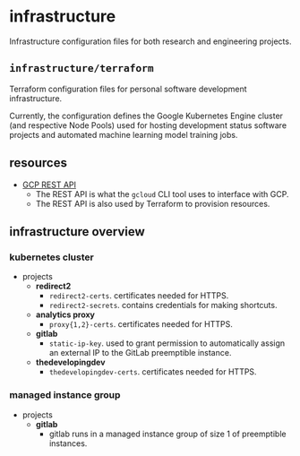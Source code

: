 # infrastructure

Infrastructure configuration files for both research and engineering projects.

## `infrastructure/terraform`

Terraform configuration files for personal software development
infrastructure.

Currently, the configuration defines the Google Kubernetes Engine cluster
(and respective Node Pools) used for hosting development status software
projects and automated machine learning model training jobs.

## resources

- [GCP REST API](https://cloud.google.com/compute/docs/reference/rest/v1/)
  - The REST API is what the `gcloud` CLI tool uses to interface with GCP.
  - The REST API is also used by Terraform to provision resources.


## infrastructure overview

### kubernetes cluster
- projects
  - **redirect2**
    - `redirect2-certs`. certificates needed for HTTPS.
    - `redirect2-secrets`. contains credentials for making shortcuts.
  - **analytics proxy**
    - `proxy{1,2}-certs`. certificates needed for HTTPS.
  - **gitlab**
    - `static-ip-key`. used to grant permission to automatically assign an
      external IP to the GitLab preemptible instance.
  - **thedevelopingdev**
    - `thedevelopingdev-certs`. certificates needed for HTTPS.

### managed instance group
- projects
  - **gitlab**
    - gitlab runs in a managed instance group of size 1 of preemptible
      instances.



